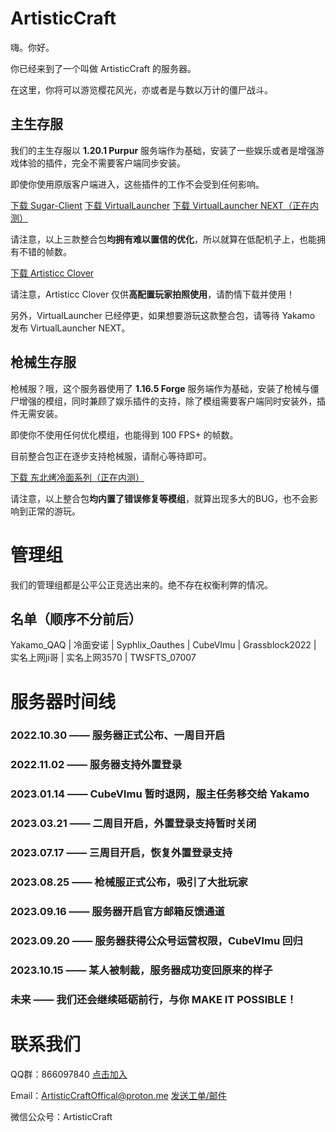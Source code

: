 # ArtisticCraft

嗨。你好。

你已经来到了一个叫做 ArtisticCraft 的服务器。

在这里，你将可以游览樱花风光，亦或者是与数以万计的僵尸战斗。

## 主生存服

我们的主生存服以 **1.20.1 Purpur** 服务端作为基础，安装了一些娱乐或者是增强游戏体验的插件，完全不需要客户端同步安装。

即使你使用原版客户端进入，这些插件的工作不会受到任何影响。

[下载 Sugar-Client](https://sugar.yaka.fun) [下载 VirtualLauncher](https://vl.rth1.link) [下载 VirtualLauncher NEXT（正在内测）](#)

请注意，以上三款整合包**均拥有难以置信的优化**，所以就算在低配机子上，也能拥有不错的帧数。

[下载 Artisticc Clover](https://www.123pan.com/s/BMLdjv-rwP0H.html)

请注意，Artisticc Clover 仅供**高配置玩家拍照使用**，请酌情下载并使用！

另外，VirtualLauncher 已经停更，如果想要游玩这款整合包，请等待 Yakamo 发布 VirtualLauncher NEXT。

## 枪械生存服

枪械服？哦，这个服务器使用了 **1.16.5 Forge** 服务端作为基础，安装了枪械与僵尸增强的模组，同时兼顾了娱乐插件的支持，除了模组需要客户端同时安装外，插件无需安装。

即使你不使用任何优化模组，也能得到 100 FPS+ 的帧数。

目前整合包正在逐步支持枪械服，请耐心等待即可。

[下载 东北烤冷面系列（正在内测）](#)

请注意，以上整合包**均内置了错误修复等模组**，就算出现多大的BUG，也不会影响到正常的游玩。

# 管理组

我们的管理组都是公平公正竞选出来的。绝不存在权衡利弊的情况。

## 名单（顺序不分前后）

Yakamo_QAQ | 冷面安诺 | Syphlix_Oauthes | CubeVlmu | Grassblock2022 | 实名上网ji哥 | 实名上网3570 | TWSFTS_07007

# 服务器时间线

### 2022.10.30 —— 服务器正式公布、一周目开启

### 2022.11.02 —— 服务器支持外置登录

### 2023.01.14 —— CubeVlmu 暂时退网，服主任务移交给 Yakamo

### 2023.03.21 —— 二周目开启，外置登录支持暂时关闭

### 2023.07.17 —— 三周目开启，恢复外置登录支持

### 2023.08.25 —— 枪械服正式公布，吸引了大批玩家

### 2023.09.16 —— 服务器开启官方邮箱反馈通道

### 2023.09.20 —— 服务器获得公众号运营权限，CubeVlmu 回归

### 2023.10.15 —— 某人被制裁，服务器成功变回原来的样子

### 未来 —— 我们还会继续砥砺前行，与你 MAKE IT POSSIBLE！

# 联系我们

QQ群：866097840 [点击加入](http://qm.qq.com/cgi-bin/qm/qr?_wv=1027&k=kE2tqGTDO-V0txYYYLRi0OBSm5XV0U7D&authKey=o%2FtrfoMLyWcNVc1OG7hymL5XSjiCihLKGs1NektVC9rMHncyxKQNrK4C1LPWdpOz&noverify=0&group_code=866097840)

Email：ArtisticCraftOffical@proton.me [发送工单/邮件](mailto:ArtisticCraftOffical@proton.me)

微信公众号：ArtisticCraft
